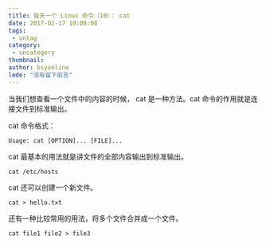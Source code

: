 ```yaml
---
title: 每天一个 Linux 命令（10）： cat
date: 2017-02-17 10:08:08
tags:
 - untag
category: 
 - uncategory
thumbnail: 
author: bsyonline
lede: "没有留下前言"
---
```


当我们想查看一个文件中的内容的时候， cat 是一种方法。cat 命令的作用就是连接文件到标准输出。

<!-- more -->

cat 命令格式：

```
Usage: cat [OPTION]... [FILE]...
```

cat 最基本的用法就是讲文件的全部内容输出到标准输出。

```
cat /etc/hosts
```

cat 还可以创建一个新文件。

```
cat > hello.txt
```

还有一种比较常用的用法，将多个文件合并成一个文件。

```
cat file1 file2 > file3
```
